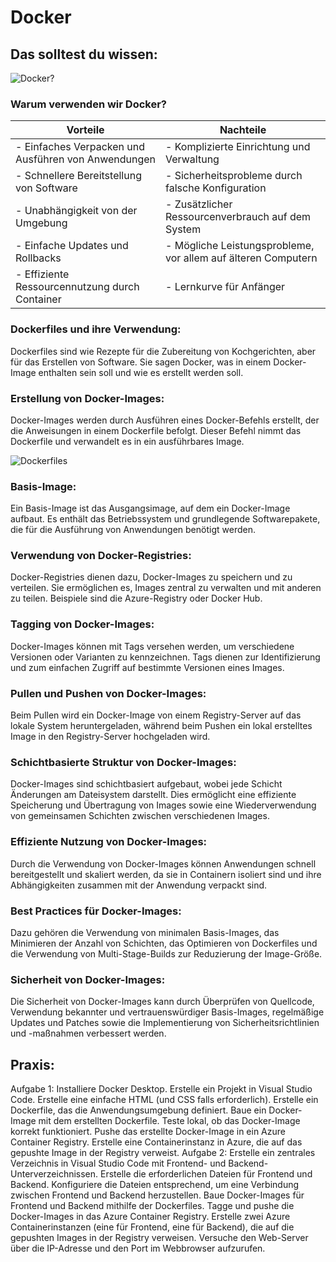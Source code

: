 # Docker

## Das solltest du wissen:
![Docker?](https://i.ibb.co/F6M0yLK/dockerize-your-application-for-easy-deployment-and-scaling.png)
### Warum verwenden wir Docker?
| Vorteile                                            | Nachteile                                                               |
|-----------------------------------------------------|-------------------------------------------------------------------------|
| - Einfaches Verpacken und Ausführen von Anwendungen | - Komplizierte Einrichtung und Verwaltung                              |
| - Schnellere Bereitstellung von Software            | - Sicherheitsprobleme durch falsche Konfiguration                      |
| - Unabhängigkeit von der Umgebung                   | - Zusätzlicher Ressourcenverbrauch auf dem System                      |
| - Einfache Updates und Rollbacks                    | - Mögliche Leistungsprobleme, vor allem auf älteren Computern          |
| - Effiziente Ressourcennutzung durch Container      | - Lernkurve für Anfänger                                                |

<!-- - **Vorteile**: Docker hilft uns, Anwendungen leichter zu verpacken, zu versenden und auszuführen. Es macht den Prozess der Bereitstellung von Software schneller und konsistenter, unabhängig von der Umgebung, in der sie läuft.
- **Nachteile**: Die Einrichtung und Verwaltung von Docker kann für Anfänger kompliziert sein und unsachgemäße Konfigurationen können Sicherheitsprobleme verursachen. Außerdem können Docker-Container zusätzliche Ressourcen auf dem System beanspruchen, was zu Leistungsproblemen führen kann, besonders auf älteren Computern.-->

### Dockerfiles und ihre Verwendung:
Dockerfiles sind wie Rezepte für die Zubereitung von Kochgerichten, aber für das Erstellen von Software. Sie sagen Docker, was in einem Docker-Image enthalten sein soll und wie es erstellt werden soll.

### Erstellung von Docker-Images:
Docker-Images werden durch Ausführen eines Docker-Befehls erstellt, der die Anweisungen in einem Dockerfile befolgt. Dieser Befehl nimmt das Dockerfile und verwandelt es in ein ausführbares Image.

![Dockerfiles](https://miro.medium.com/v2/resize:fit:1400/0*CP98BIIBgMG2K3u5.png)

### Basis-Image:
Ein Basis-Image ist das Ausgangsimage, auf dem ein Docker-Image aufbaut. Es enthält das Betriebssystem und grundlegende Softwarepakete, die für die Ausführung von Anwendungen benötigt werden.

### Verwendung von Docker-Registries:
Docker-Registries dienen dazu, Docker-Images zu speichern und zu verteilen. Sie ermöglichen es, Images zentral zu verwalten und mit anderen zu teilen. Beispiele sind die Azure-Registry oder Docker Hub.

### Tagging von Docker-Images:
Docker-Images können mit Tags versehen werden, um verschiedene Versionen oder Varianten zu kennzeichnen. Tags dienen zur Identifizierung und zum einfachen Zugriff auf bestimmte Versionen eines Images.

### Pullen und Pushen von Docker-Images:
Beim Pullen wird ein Docker-Image von einem Registry-Server auf das lokale System heruntergeladen, während beim Pushen ein lokal erstelltes Image in den Registry-Server hochgeladen wird.

### Schichtbasierte Struktur von Docker-Images:
Docker-Images sind schichtbasiert aufgebaut, wobei jede Schicht Änderungen am Dateisystem darstellt. Dies ermöglicht eine effiziente Speicherung und Übertragung von Images sowie eine Wiederverwendung von gemeinsamen Schichten zwischen verschiedenen Images.

### Effiziente Nutzung von Docker-Images:
Durch die Verwendung von Docker-Images können Anwendungen schnell bereitgestellt und skaliert werden, da sie in Containern isoliert sind und ihre Abhängigkeiten zusammen mit der Anwendung verpackt sind.

### Best Practices für Docker-Images:
Dazu gehören die Verwendung von minimalen Basis-Images, das Minimieren der Anzahl von Schichten, das Optimieren von Dockerfiles und die Verwendung von Multi-Stage-Builds zur Reduzierung der Image-Größe.

### Sicherheit von Docker-Images:
Die Sicherheit von Docker-Images kann durch Überprüfen von Quellcode, Verwendung bekannter und vertrauenswürdiger Basis-Images, regelmäßige Updates und Patches sowie die Implementierung von Sicherheitsrichtlinien und -maßnahmen verbessert werden.

## Praxis:
Aufgabe 1:
Installiere Docker Desktop.
Erstelle ein Projekt in Visual Studio Code.
Erstelle eine einfache HTML (und CSS falls erforderlich).
Erstelle ein Dockerfile, das die Anwendungsumgebung definiert.
Baue ein Docker-Image mit dem erstellten Dockerfile.
Teste lokal, ob das Docker-Image korrekt funktioniert.
Pushe das erstellte Docker-Image in ein Azure Container Registry.
Erstelle eine Containerinstanz in Azure, die auf das gepushte Image in der Registry verweist.
Aufgabe 2:
Erstelle ein zentrales Verzeichnis in Visual Studio Code mit Frontend- und Backend-Unterverzeichnissen.
Erstelle die erforderlichen Dateien für Frontend und Backend.
Konfiguriere die Dateien entsprechend, um eine Verbindung zwischen Frontend und Backend herzustellen.
Baue Docker-Images für Frontend und Backend mithilfe der Dockerfiles.
Tagge und pushe die Docker-Images in das Azure Container Registry.
Erstelle zwei Azure Containerinstanzen (eine für Frontend, eine für Backend), die auf die gepushten Images in der Registry verweisen.
Versuche den Web-Server über die IP-Adresse und den Port im Webbrowser aufzurufen.
